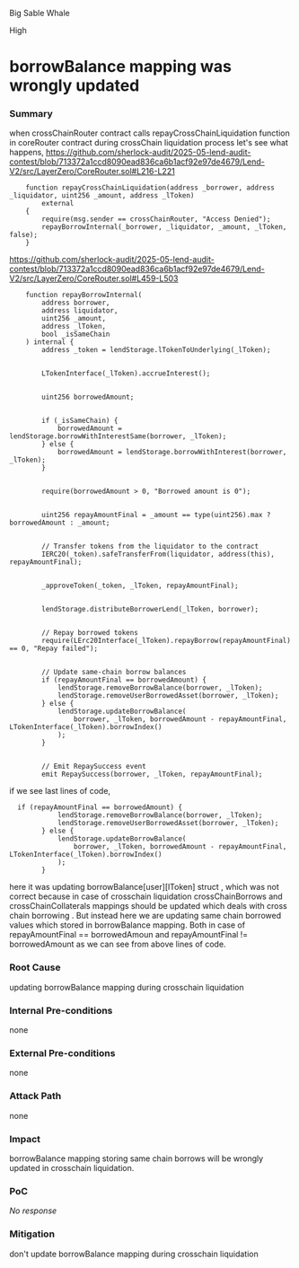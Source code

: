 Big Sable Whale

High

# borrowBalance mapping was wrongly updated

### Summary

when crossChainRouter contract calls repayCrossChainLiquidation function in coreRouter contract during crossChain liquidation process let's see what happens,
https://github.com/sherlock-audit/2025-05-lend-audit-contest/blob/713372a1ccd8090ead836ca6b1acf92e97de4679/Lend-V2/src/LayerZero/CoreRouter.sol#L216-L221
```solidity
    function repayCrossChainLiquidation(address _borrower, address _liquidator, uint256 _amount, address _lToken)
        external
    {
        require(msg.sender == crossChainRouter, "Access Denied");
        repayBorrowInternal(_borrower, _liquidator, _amount, _lToken, false);
    }
```
https://github.com/sherlock-audit/2025-05-lend-audit-contest/blob/713372a1ccd8090ead836ca6b1acf92e97de4679/Lend-V2/src/LayerZero/CoreRouter.sol#L459-L503
```solidity
    function repayBorrowInternal(
        address borrower,
        address liquidator,
        uint256 _amount,
        address _lToken,
        bool _isSameChain
    ) internal {
        address _token = lendStorage.lTokenToUnderlying(_lToken);


        LTokenInterface(_lToken).accrueInterest();


        uint256 borrowedAmount;


        if (_isSameChain) {
            borrowedAmount = lendStorage.borrowWithInterestSame(borrower, _lToken);
        } else {
            borrowedAmount = lendStorage.borrowWithInterest(borrower, _lToken);
        }


        require(borrowedAmount > 0, "Borrowed amount is 0");


        uint256 repayAmountFinal = _amount == type(uint256).max ? borrowedAmount : _amount;


        // Transfer tokens from the liquidator to the contract
        IERC20(_token).safeTransferFrom(liquidator, address(this), repayAmountFinal);


        _approveToken(_token, _lToken, repayAmountFinal);


        lendStorage.distributeBorrowerLend(_lToken, borrower);


        // Repay borrowed tokens
        require(LErc20Interface(_lToken).repayBorrow(repayAmountFinal) == 0, "Repay failed");


        // Update same-chain borrow balances
        if (repayAmountFinal == borrowedAmount) {
            lendStorage.removeBorrowBalance(borrower, _lToken);
            lendStorage.removeUserBorrowedAsset(borrower, _lToken);
        } else {
            lendStorage.updateBorrowBalance(
                borrower, _lToken, borrowedAmount - repayAmountFinal, LTokenInterface(_lToken).borrowIndex()
            );
        }


        // Emit RepaySuccess event
        emit RepaySuccess(borrower, _lToken, repayAmountFinal);
```
if we see last lines of code,
```solidity
  if (repayAmountFinal == borrowedAmount) {
            lendStorage.removeBorrowBalance(borrower, _lToken);
            lendStorage.removeUserBorrowedAsset(borrower, _lToken);
        } else {
            lendStorage.updateBorrowBalance(
                borrower, _lToken, borrowedAmount - repayAmountFinal, LTokenInterface(_lToken).borrowIndex()
            );
        }
```
here it was updating borrowBalance[user][lToken] struct , which was not correct because in case of crosschain liquidation 
crossChainBorrows and crossChainCollaterals mappings should be updated which deals with cross chain borrowing . But instead here we are updating same chain borrowed values which stored in borrowBalance mapping. Both in case of repayAmountFinal == borrowedAmoun and repayAmountFinal != borrowedAmount as we can see from above lines of code.



### Root Cause

updating borrowBalance mapping during crosschain liquidation 

### Internal Pre-conditions

none 

### External Pre-conditions

none

### Attack Path

none

### Impact

borrowBalance mapping storing same chain borrows will be wrongly updated in crosschain liquidation. 

### PoC

_No response_

### Mitigation

don't update borrowBalance mapping during crosschain liquidation